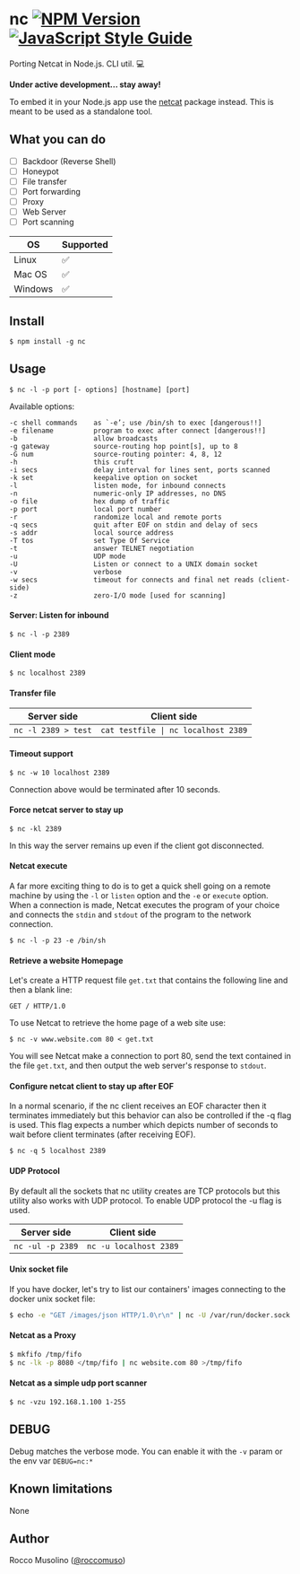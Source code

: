 # nc [![NPM Version](https://img.shields.io/npm/v/nc.svg)](https://www.npmjs.com/package/nc) [![JavaScript Style Guide](https://img.shields.io/badge/code_style-standard-brightgreen.svg)](https://standardjs.com)

Porting Netcat in Node.js. CLI util. :computer:

**Under active development... stay away!**

To embed it in your Node.js app use the [netcat](https://github.com/roccomuso/netcat) package instead. This is meant to be used as a standalone tool.

## What you can do

- [ ] Backdoor (Reverse Shell)
- [ ] Honeypot
- [ ] File transfer
- [ ] Port forwarding
- [ ] Proxy
- [ ] Web Server
- [ ] Port scanning

| OS    |  Supported |
|-------|--------------------|
| Linux | :white_check_mark: |
| Mac OS | :white_check_mark: |
| Windows | :white_check_mark: |

## Install

    $ npm install -g nc

## Usage

    $ nc -l -p port [- options] [hostname] [port]

Available options:

```
-c shell commands    as `-e’; use /bin/sh to exec [dangerous!!]
-e filename          program to exec after connect [dangerous!!]
-b                   allow broadcasts
-g gateway           source-routing hop point[s], up to 8
-G num               source-routing pointer: 4, 8, 12
-h                   this cruft
-i secs              delay interval for lines sent, ports scanned
-k set               keepalive option on socket
-l                   listen mode, for inbound connects
-n                   numeric-only IP addresses, no DNS
-o file              hex dump of traffic
-p port              local port number
-r                   randomize local and remote ports
-q secs              quit after EOF on stdin and delay of secs
-s addr              local source address
-T tos               set Type Of Service
-t                   answer TELNET negotiation
-u                   UDP mode
-U                   Listen or connect to a UNIX domain socket
-v                   verbose
-w secs              timeout for connects and final net reads (client-side)
-z                   zero-I/O mode [used for scanning]
```

#### Server: Listen for inbound

    $ nc -l -p 2389

#### Client mode

    $ nc localhost 2389

#### Transfer file

| Server side         | Client side                        |
|---------------------|------------------------------------|
| `nc -l 2389 > test` | <code>cat testfile &#124; nc localhost 2389</code> |

#### Timeout support

    $ nc -w 10 localhost 2389

Connection above would be terminated after 10 seconds.

#### Force netcat server to stay up

    $ nc -kl 2389

In this way the server remains up even if the client got disconnected.

#### Netcat execute

A far more exciting thing to do is to get a quick shell going on a remote machine by using the `-l` or `listen` option and the `-e` or `execute` option. When a connection is made, Netcat executes the program of your choice and connects the `stdin` and `stdout` of the program to the network connection.

    $ nc -l -p 23 -e /bin/sh

#### Retrieve a website Homepage

Let's create a HTTP request file `get.txt` that contains the following line and then a blank
line:

```
GET / HTTP/1.0

```

To use Netcat to retrieve the home page of a web site use:

    $ nc -v www.website.com 80 < get.txt

You will see Netcat make a connection to port 80, send the text contained in the file `get.txt`, and then output the web server's response to `stdout`.

#### Configure netcat client to stay up after EOF

In a normal scenario, if the nc client receives an EOF character then it terminates immediately but this behavior can also be controlled if the -q flag is used. This flag expects a number which depicts number of seconds to wait before client terminates (after receiving EOF).

    $ nc -q 5 localhost 2389

#### UDP Protocol

By default all the sockets that nc utility creates are TCP protocols but this utility also works with UDP protocol. To enable UDP protocol the -u flag is used.

| Server side         | Client side                        |
|---------------------|------------------------------------|
| `nc -ul -p 2389` | `nc -u localhost 2389` |

#### Unix socket file

If you have docker, let's try to list our containers' images connecting to the docker unix socket file:

```sh
$ echo -e "GET /images/json HTTP/1.0\r\n" | nc -U /var/run/docker.sock
```

#### Netcat as a Proxy

```sh
$ mkfifo /tmp/fifo
$ nc -lk -p 8080 </tmp/fifo | nc website.com 80 >/tmp/fifo
```

#### Netcat as a simple udp port scanner

    $ nc -vzu 192.168.1.100 1-255

## DEBUG

Debug matches the verbose mode.
You can enable it with the `-v` param or the env var `DEBUG=nc:*`

## Known limitations

None

## Author

Rocco Musolino ([@roccomuso](https://twitter.com/roccomuso))
